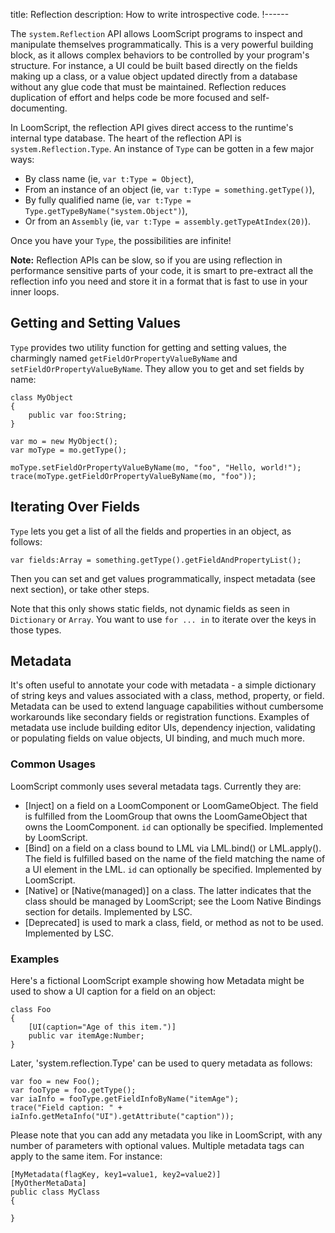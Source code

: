 title: Reflection
description: How to write introspective code.
!------

The `system.Reflection` API allows LoomScript programs to inspect and manipulate themselves programmatically. This is a very powerful building block, as it allows complex behaviors to be controlled by your program's structure. For instance, a UI could be built based directly on the fields making up a class, or a value object updated directly from a database without any glue code that must be maintained. Reflection reduces duplication of effort and helps code be more focused and self-documenting.

In LoomScript, the reflection API gives direct access to the runtime's internal type database. The heart of the reflection API is `system.Reflection.Type`. An instance of `Type` can be gotten in a few major ways:

* By class name (ie, `var t:Type = Object`), 
* From an instance of an object (ie, `var t:Type = something.getType()`),
* By fully qualified name (ie, `var t:Type = Type.getTypeByName("system.Object")`),
* Or from an `Assembly` (ie, `var t:Type = assembly.getTypeAtIndex(20)`).

Once you have your `Type`, the possibilities are infinite!

**Note:** Reflection APIs can be slow, so if you are using reflection in performance sensitive parts of your code, it is smart to pre-extract all the reflection info you need and store it in a format that is fast to use in your inner loops.

## Getting and Setting Values

`Type` provides two utility function for getting and setting values, the charmingly named `getFieldOrPropertyValueByName` and `setFieldOrPropertyValueByName`. They allow you to get and set fields by name:

~~~as3
class MyObject
{
	public var foo:String;
}

var mo = new MyObject();
var moType = mo.getType();

moType.setFieldOrPropertyValueByName(mo, "foo", "Hello, world!");
trace(moType.getFieldOrPropertyValueByName(mo, "foo"));
~~~

## Iterating Over Fields

`Type` lets you get a list of all the fields and properties in an object, as follows:

~~~as3
var fields:Array = something.getType().getFieldAndPropertyList();
~~~

Then you can set and get values programmatically, inspect metadata (see next section), or take other steps. 

Note that this only shows static fields, not dynamic fields as seen in `Dictionary` or `Array`. You want to use `for ... in` to iterate over the keys in those types.

## Metadata

It's often useful to annotate your code with metadata - a simple dictionary of string keys and values associated with a class, method, property, or field. Metadata can be used to extend language capabilities without cumbersome workarounds like secondary fields or registration functions. Examples of metadata use include building editor UIs, dependency injection, validating or populating fields on value objects, UI binding, and much much more.

### Common Usages

LoomScript commonly uses several metadata tags. Currently they are:

   - [Inject] on a field on a LoomComponent or LoomGameObject. The field is fulfilled from the LoomGroup that owns the LoomGameObject that owns the LoomComponent. `id` can optionally be specified. Implemented by LoomScript.
   - [Bind] on a field on a class bound to LML via LML.bind() or LML.apply(). The field is fulfilled based on the name of the field matching the name of a UI element in the LML. `id` can optionally be specified. Implemented by LoomScript.
   - [Native] or [Native(managed)] on a class. The latter indicates that the class should be managed by LoomScript; see the Loom Native Bindings section for details. Implemented by LSC.
   - [Deprecated] is used to mark a class, field, or method as not to be used.  Implemented by LSC.

### Examples

Here's a fictional LoomScript example showing how Metadata might be used to show a UI caption for a field on an object:

~~~as3
class Foo
{
	[UI(caption="Age of this item.")]
	public var itemAge:Number;	
}
~~~

Later, 'system.reflection.Type' can be used to query metadata as follows:

~~~as3
var foo = new Foo();
var fooType = foo.getType();
var iaInfo = fooType.getFieldInfoByName("itemAge");
trace("Field caption: " + iaInfo.getMetaInfo("UI").getAttribute("caption"));
~~~

Please note that you can add any metadata you like in LoomScript, with any number of parameters with optional values. Multiple metadata tags can apply to the same item. For instance:

~~~as3
[MyMetadata(flagKey, key1=value1, key2=value2)]
[MyOtherMetaData]
public class MyClass
{

}
~~~

